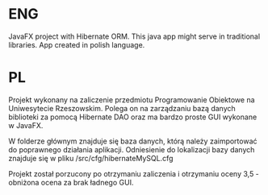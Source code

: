 # ENG
JavaFX project with Hibernate ORM. This java app might serve in traditional libraries. App created in polish language.


# PL
Projekt wykonany na zaliczenie przedmiotu Programowanie Obiektowe na Uniwesytecie Rzeszowskim. Polega on na zarządzaniu bazą danych biblioteki za pomocą Hibernate DAO oraz ma bardzo proste GUI wykonane w JavaFX. 

W folderze głównym znajduje się baza danych, którą należy zaimportować do poprawnego działania aplikacji. 
Odniesienie do lokalizacji bazy danych znajduje się w pliku /src/cfg/hibernateMySQL.cfg

Projekt został porzucony po otrzymaniu zaliczenia i otrzymaniu oceny 3,5 - obniżona ocena za brak ładnego GUI. 
